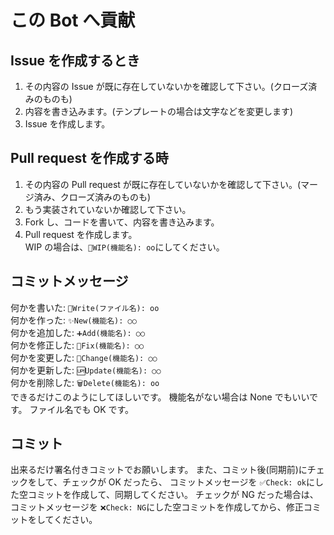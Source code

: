 # この Bot へ貢献

## Issue を作成するとき

1. その内容の Issue が既に存在していないかを確認して下さい。(クローズ済みのものも)
2. 内容を書き込みます。(テンプレートの場合は文字などを変更します)
3. Issue を作成します。

## Pull request を作成する時

1. その内容の Pull request が既に存在していないかを確認して下さい。(マージ済み、クローズ済みのものも)
2. もう実装されていないか確認して下さい。
3. Fork し、コードを書いて、内容を書き込みます。
4. Pull request を作成します。<br>
   WIP の場合は、`🚧WIP(機能名): oo`にしてください。

## コミットメッセージ

何かを書いた: `📝Write(ファイル名): oo`<br>
何かを作った: `✨New(機能名): ○○`<br>
何かを追加した: `➕Add(機能名): ○○`<br>
何かを修正した: `🐛Fix(機能名): ○○`<br>
何かを変更した: `🔄Change(機能名): ○○`<br>
何かを更新した: `🆙Update(機能名): ○○`<br>
何かを削除した: `🗑️Delete(機能名): oo`<br>
できるだけこのようにしてほしいです。
機能名がない場合は None でもいいです。
ファイル名でも OK です。

## コミット

出来るだけ署名付きコミットでお願いします。
また、コミット後(同期前)にチェックをして、チェックが OK だったら、
コミットメッセージを `✅Check: ok`にした空コミットを作成して、同期してください。
チェックが NG だった場合は、
コミットメッセージを `❌Check: NG`にした空コミットを作成してから、修正コミットをしてください。
